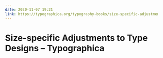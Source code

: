 ```yaml
---
date: 2020-11-07 19:21
link: https://typographica.org/typography-books/size-specific-adjustments-to-type-designs/
---
```


# Size-specific Adjustments to Type Designs – Typographica 